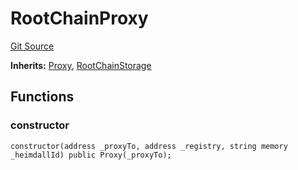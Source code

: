 # RootChainProxy
[Git Source](https://github.com/maticnetwork/contracts/blob/155f729fd8db0676297384375468d4d45b8aa44e/contracts/root/RootChainProxy.sol)

**Inherits:**
[Proxy](/contracts/common/misc/Proxy.sol/contract.Proxy.md), [RootChainStorage](/contracts/root/RootChainStorage.sol/contract.RootChainStorage.md)


## Functions
### constructor


```solidity
constructor(address _proxyTo, address _registry, string memory _heimdallId) public Proxy(_proxyTo);
```

